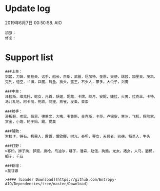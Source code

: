 # Update log
2019年6月7日 00:50:58. AIO

	加强：
	修复：
	
# Support list
	###上单：
	剑姬，刀妹，奥拉夫，诺手，船长，杰斯，武器，厄加特，奎恩，天使，瑞兹，加里奥，茂凯，克列，悟空，兰博，巨魔，鳄鱼，狗头，蛮王，石头人，蒙多，大虫子，剑魔

	###中单：
	泽拉斯，维克托，蛇女，元首，妖姬，妮蔻，卡牌，皎月，安妮，婕拉，火男，拉克丝，卡特，马儿扎哈，阿卡丽，死歌，阿狸，燕雀，发条，亚索

	###射手：
	滑板鞋，老鼠，薇恩，德莱文，大嘴，韦鲁斯，金克斯，卡莎，卢锡安，寒冰，飞机，探险家，赏金，小炮，轮子妈，霞，提莫

	###辅助：
	索拉卡，锤石，机器人，露露，雷欧娜，时光，泰坦，琴女，天启者，巴德，稻草人，牛头

	###打野：
	>寡妇，狮子狗，梦魇，男枪，乌迪尔，瞎子，潘森，赵信，狗熊，龙女，猪女，人马，酒桶，蝎子，千珏

	###新增：
	>莫甘娜
	
	>#### [Loader Download](https://github.com/Entropy-AIO/Dependencies/tree/master/Download)
>